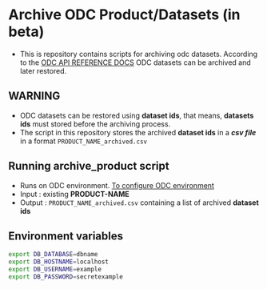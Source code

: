 # Archive ODC Product/Datasets (in beta)

- This is repository contains scripts for archiving odc datasets. According to the 
[ODC API REFERENCE DOCS](https://datacube-core.readthedocs.io/en/latest/api/indexed-data/dataset-querying.html) ODC datasets can be archived and later restored.

## WARNING
 - ODC datasets can be restored using **dataset ids**, that means, **datasets ids** must stored before the archiving process.
 - The script in this repository stores the archived **dataset ids** in a ***csv  file*** in a format `PRODUCT_NAME_archived.csv`


## Running archive_product script
 - Runs on ODC environment. [To configure ODC environment](https://datacube-core.readthedocs.io/en/latest/installation/setup/ubuntu.html#)
 - Input : existing **PRODUCT-NAME**
 - Output : `PRODUCT_NAME_archived.csv` containing a list of archived **dataset ids**

## Environment variables
``` bash
export DB_DATABASE=dbname
export DB_HOSTNAME=localhost
export DB_USERNAME=example
export DB_PASSWORD=secretexample

```